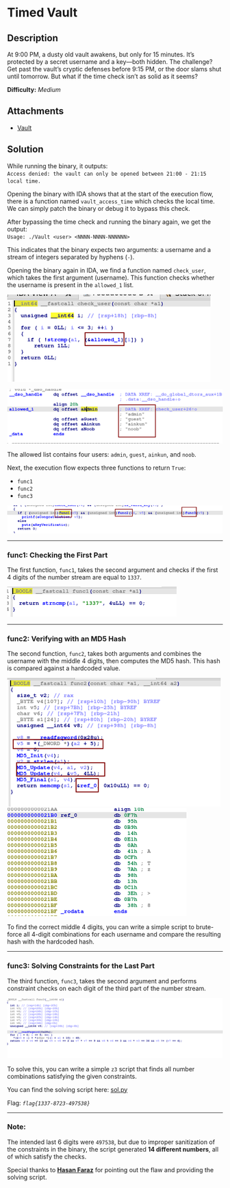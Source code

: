 # Timed Vault

## Description

At 9:00 PM, a dusty old vault awakens, but only for 15 minutes. It’s protected by a secret username and a key—both hidden. The challenge? Get past the vault’s cryptic defenses before 9:15 PM, or the door slams shut until tomorrow. But what if the time check isn’t as solid as it seems?

**Difficulty:** *Medium*

## Attachments

- [Vault](./dist/Vault)

## Solution

While running the binary, it outputs:  
`Access denied: the vault can only be opened between 21:00 - 21:15 local time.`

Opening the binary with IDA shows that at the start of the execution flow, there is a function named `vault_access_time` which checks the local time. We can simply patch the binary or debug it to bypass this check.

After bypassing the time check and running the binary again, we get the output:  
`Usage: ./Vault <user> <NNNN-NNNN-NNNNNN>`

This indicates that the binary expects two arguments: a username and a stream of integers separated by hyphens (`-`).

Opening the binary again in IDA, we find a function named `check_user`, which takes the first argument (username). This function checks whether the username is present in the `allowed_1` list.

![](./images/check_user.png)

![](./images/allowd_list.png)

The allowed list contains four users: `admin`, `guest`, `ainkun`, and `noob`.

Next, the execution flow expects three functions to return `True`:
- `func1`
- `func2`
- `func3`

![](./images/func.png)

---

### func1: Checking the First Part
The first function, `func1`, takes the second argument and checks if the first 4 digits of the number stream are equal to `1337`.

![](./images/func1.png)

---

### func2: Verifying with an MD5 Hash
The second function, `func2`, takes both arguments and combines the username with the middle 4 digits, then computes the MD5 hash. This hash is compared against a hardcoded value.

![](./images/func2.png)
![](./images/hash.png)

To find the correct middle 4 digits, you can write a simple script to brute-force all 4-digit combinations for each username and compare the resulting hash with the hardcoded hash.

---

### func3: Solving Constraints for the Last Part
The third function, `func3`, takes the second argument and performs constraint checks on each digit of the third part of the number stream.

![](./images/func3.png)

To solve this, you can write a simple `z3` script that finds all number combinations satisfying the given constraints.

You can find the solving script here: [sol.py](sol.py)


Flag: *`flag{1337-8723-497538}`*

---

### **Note:**
The intended last 6 digits were `497538`, but due to improper sanitization of the constraints in the binary, the script generated **14 different numbers**, all of which satisfy the checks.

Special thanks to **[Hasan Faraz](https://github.com/hexamine22)** for pointing out the flaw and providing the solving script.




